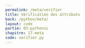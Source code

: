 ```yaml
---
permalink: /meta/verifier
title: Vérification des attributs
back: /python/meta/
layout: code
partie: 03-pythonic
chapitre: 17-meta
code: verifier.py
---
```


